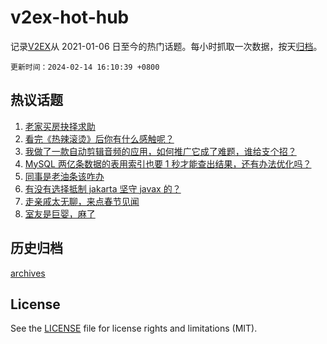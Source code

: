 # v2ex-hot-hub

 记录[V2EX](https://www.v2ex.com/)从 2021-01-06 日至今的热门话题。每小时抓取一次数据，按天[归档](archives)。

`更新时间：2024-02-14 16:10:39 +0800`

## 热议话题

1. [老家买房抉择求助](https://www.v2ex.com/t/1015514)
1. [看完《热辣滚烫》后你有什么感触呢？](https://www.v2ex.com/t/1015563)
1. [我做了一款自动剪辑音频的应用，如何推广它成了难题，谁给支个招？](https://www.v2ex.com/t/1015529)
1. [MySQL 两亿条数据的表用索引也要 1 秒才能查出结果，还有办法优化吗？](https://www.v2ex.com/t/1015507)
1. [同事是老油条该咋办](https://www.v2ex.com/t/1015575)
1. [有没有选择抵制 jakarta 坚守 javax 的？](https://www.v2ex.com/t/1015516)
1. [走亲戚太无聊，来点春节见闻](https://www.v2ex.com/t/1015569)
1. [室友是巨婴，麻了](https://www.v2ex.com/t/1015556)

## 历史归档

[archives](archives)

## License

See the [LICENSE](LICENSE) file for license rights and limitations (MIT).
